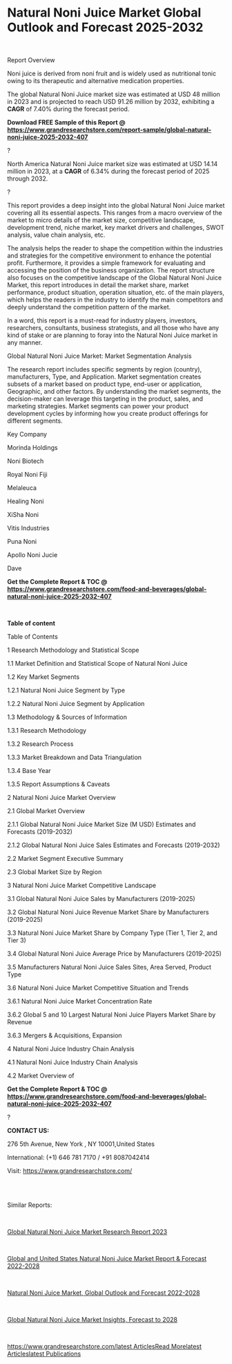 <h1>Natural Noni Juice Market Global Outlook and Forecast 2025-2032</h1><br/><p>Report Overview</p>
 
 
 
 <p>Noni juice is derived from noni fruit and is widely used as nutritional tonic owing to its therapeutic and alternative medication properties.</p>
 
 
 
 <p>The global Natural Noni Juice market size was estimated at USD 48 million in 2023 and is projected to reach USD 91.26 million by 2032, exhibiting a <strong>CAGR</strong> of 7.40% during the forecast period.</p>
 
 
 
 <div><b>Download FREE Sample of this Report @ <a href="https://www.grandresearchstore.com/report-sample/global-natural-noni-juice-2025-2032-407">https://www.grandresearchstore.com/report-sample/global-natural-noni-juice-2025-2032-407</a></b></div>
 
 
 
 <p>? </p>
 
 
 
 <p>North America Natural Noni Juice market size was estimated at USD 14.14 million in 2023, at a <strong>CAGR</strong> of 6.34% during the forecast period of 2025 through 2032.</p>
 
 
 
 <p>? </p>
 
 
 
 <p>This report provides a deep insight into the global Natural Noni Juice market covering all its essential aspects. This ranges from a macro overview of the market to micro details of the market size, competitive landscape, development trend, niche market, key market drivers and challenges, SWOT analysis, value chain analysis, etc.</p>
 
 
 
 <p>The analysis helps the reader to shape the competition within the industries and strategies for the competitive environment to enhance the potential profit. Furthermore, it provides a simple framework for evaluating and accessing the position of the business organization. The report structure also focuses on the competitive landscape of the Global Natural Noni Juice Market, this report introduces in detail the market share, market performance, product situation, operation situation, etc. of the main players, which helps the readers in the industry to identify the main competitors and deeply understand the competition pattern of the market.</p>
 
 
 
 <p>In a word, this report is a must-read for industry players, investors, researchers, consultants, business strategists, and all those who have any kind of stake or are planning to foray into the Natural Noni Juice market in any manner.</p>
 
 
 
 <p>Global Natural Noni Juice Market: Market Segmentation Analysis</p>
 
 
 
 <p>The research report includes specific segments by region (country), manufacturers, Type, and Application. Market segmentation creates subsets of a market based on product type, end-user or application, Geographic, and other factors. By understanding the market segments, the decision-maker can leverage this targeting in the product, sales, and marketing strategies. Market segments can power your product development cycles by informing how you create product offerings for different segments.</p>
 
 
 
 <p>Key Company</p>
 
 
 
 <p>Morinda Holdings</p>
 
 
 
 <p>Noni Biotech</p>
 
 
 
 <p>Royal Noni Fiji</p>
 
 
 
 <p>Melaleuca</p>
 
 
 
 <p>Healing Noni</p>
 
 
 
 <p>XiSha Noni</p>
 
 
 
 <p>Vitis Industries</p>
 
 
 
 <p>Puna Noni</p>
 
 
 
 <p>Apollo Noni Jucie</p>
 
 
 
 <p>Dave</p>
 
 
 
 <div><b>Get the Complete Report & TOC @ <a href="https://www.grandresearchstore.com/food-and-beverages/global-natural-noni-juice-2025-2032-407">https://www.grandresearchstore.com/food-and-beverages/global-natural-noni-juice-2025-2032-407</a></b></div>
 
 
 
 <p><br />
 
 <b>Table of content</b></p>
 
 
 
 <p>Table of Contents<br />
 
 1 Research Methodology and Statistical Scope<br />
 
 1.1 Market Definition and Statistical Scope of Natural Noni Juice<br />
 
 1.2 Key Market Segments<br />
 
 1.2.1 Natural Noni Juice Segment by Type<br />
 
 1.2.2 Natural Noni Juice Segment by Application<br />
 
 1.3 Methodology & Sources of Information<br />
 
 1.3.1 Research Methodology<br />
 
 1.3.2 Research Process<br />
 
 1.3.3 Market Breakdown and Data Triangulation<br />
 
 1.3.4 Base Year<br />
 
 1.3.5 Report Assumptions & Caveats<br />
 
 2 Natural Noni Juice Market Overview<br />
 
 2.1 Global Market Overview<br />
 
 2.1.1 Global Natural Noni Juice Market Size (M USD) Estimates and Forecasts (2019-2032)<br />
 
 2.1.2 Global Natural Noni Juice Sales Estimates and Forecasts (2019-2032)<br />
 
 2.2 Market Segment Executive Summary<br />
 
 2.3 Global Market Size by Region<br />
 
 3 Natural Noni Juice Market Competitive Landscape<br />
 
 3.1 Global Natural Noni Juice Sales by Manufacturers (2019-2025)<br />
 
 3.2 Global Natural Noni Juice Revenue Market Share by Manufacturers (2019-2025)<br />
 
 3.3 Natural Noni Juice Market Share by Company Type (Tier 1, Tier 2, and Tier 3)<br />
 
 3.4 Global Natural Noni Juice Average Price by Manufacturers (2019-2025)<br />
 
 3.5 Manufacturers Natural Noni Juice Sales Sites, Area Served, Product Type<br />
 
 3.6 Natural Noni Juice Market Competitive Situation and Trends<br />
 
 3.6.1 Natural Noni Juice Market Concentration Rate<br />
 
 3.6.2 Global 5 and 10 Largest Natural Noni Juice Players Market Share by Revenue<br />
 
 3.6.3 Mergers & Acquisitions, Expansion<br />
 
 4 Natural Noni Juice Industry Chain Analysis<br />
 
 4.1 Natural Noni Juice Industry Chain Analysis<br />
 
 4.2 Market Overview of</p>
 
 
 
 <div><b>Get the Complete Report & TOC @ <a href="https://www.grandresearchstore.com/food-and-beverages/global-natural-noni-juice-2025-2032-407">https://www.grandresearchstore.com/food-and-beverages/global-natural-noni-juice-2025-2032-407</a></b></div>
 
 
 
 <p>? </p>
 
 
 
 <p><b>CONTACT US:</b><br />
 
 276 5th Avenue, New York , NY 10001,United States<br />
 
 International: (+1) 646 781 7170 / +91 8087042414<br />
 
 Visit: <a href="https://www.grandresearchstore.com/">https://www.grandresearchstore.com/</a><br />
 
 <br />
 
 <br />
 
 Similar Reports:<br />
 
 <br />
 
 <a href="https://www.grandresearchstore.com/food-and-beverages/global-natural-noni-juice-2023-427">Global Natural Noni Juice Market Research Report 2023</a><br />
 
 <br />
 
 <a href="https://www.grandresearchstore.com/food-and-beverages/global-united-states-natural-noni-juice-2022-2028-769">Global and United States Natural Noni Juice Market Report & Forecast 2022-2028</a><br />
 
 <br />
 
 <a href="https://www.grandresearchstore.com/food-and-beverages/global-natural-noni-juice-forecast-2022-2028-68">Natural Noni Juice Market, Global Outlook and Forecast 2022-2028</a><br />
 
 <br />
 
 <a href="https://www.grandresearchstore.com/food-and-beverages/global-natural-noni-juice-2028-491">Global Natural Noni Juice Market Insights, Forecast to 2028</a><br />
 
 <br />
 
 <a href="https://gyeongbokgung.com">https://www.grandresearchstore.com/</a><a href="https://hallyeomaritime.com">latest Articles</a><a href="https://jingwansa.com">Read More</a><a href="https://nguoiviet.jp/">latest Articles</a><a href="https://www.intelmarketresearch.com/">latest Publications</a></p>